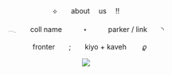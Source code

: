 <p align="center"> ⟡　　about  us  !! </p>
<p align="center"> 𓂃　　coll name   ⋆   parker / link  ◝ </p>
<p align="center"> 　fronter  ;  kiyo + kaveh 　　𝜚 </p>

<p align="center"> <img width"550" height"400" src="https://64.media.tumblr.com/6bc2525b779762c8a8f901d535727cbd/c6f5badd205032df-80/s250x400/5a139660e67b3509f09e1e2b321477a1586ade2e.gifv"> </p>

